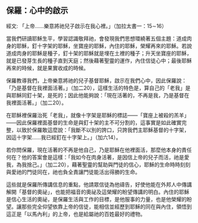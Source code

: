 ## 保羅：心中的啟示 ##

經文: 「上帝……樂意將祂兒子啟示在我心裡。」（加拉太書一：15∼16）



當我們研讀耶穌生平，學習認識敬拜祂，會發現我們思想環繞著五個主題：道成肉身的耶穌，釘十字架的耶穌，坐寶座的耶穌，內住的耶穌，榮耀再來的耶穌。若說道成肉身的耶穌是種子，釘十架的耶穌就是埋在土裡的種子；升天坐寶座的耶穌，就是已發芽生長的種子直到天庭；然後藉著聖靈的運作，內住信徒心中；最後耶穌再來的時候，就是果實收成的時候。

保羅教導我們，上帝樂意將祂的兒子基督耶穌，啟示在我們心中，因此保羅說：「乃是基督在我裡面活著。」（加二20），這樣生活的特色是，算自己的「老我」是與耶穌同釘十架，是死的；因此他能夠說：「現在活著的，不再是我，乃是基督在我裡面活著。」（加二20）。

在耶穌裡保羅治死「老我」，就像十字架是耶穌的標誌——「寶座上被殺的羔羊」——因此保羅裡面基督的生命是與釘十架的主不可分割的，這事實是如此確實完整，以致於保羅敢這麼說：「我斷不以別的誇口，只誇我們主耶穌基督的十字架，因這十字架……我已經釘在十字架上。」（加六14）。

若你問保羅，現在活著的不再是他自己，乃是耶穌在他裡面活，那麼他本身的責任何在？他的答案會是這樣：「我如今在肉身活著，是因信上帝的兒子而活，祂是愛我，為我捨己。」（加二20），藉著聖靈的幫助與門徒的信心，耶穌的生命時時刻刻與愛祂的門徒同在，祂也負全責讓門徒能活出得勝的生命。

這些就是保羅所傳講信息的重點，他請眾信徒為他禱告，好使他能在外邦人中傳講解開「基督的奧祕」，也能把福音的奧祕及這榮耀的盼望傳講的明白。內住的耶穌是信心生活的奧祕，是保羅生活與工作的目標，是他服事的力量，也是他榮耀的盼望。讓那些完全仰望依靠上帝的信徒，能相信並經歷到耶穌的同在與內住，領悟到這正是「以馬內利」的上帝，也是給屬祂的百姓最好的禮物。